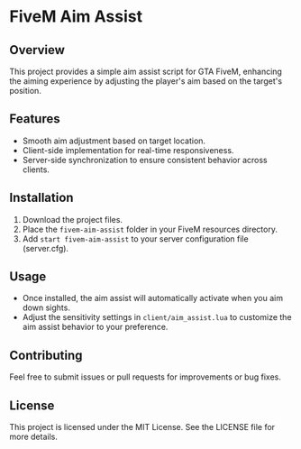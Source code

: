 # FiveM Aim Assist

## Overview
This project provides a simple aim assist script for GTA FiveM, enhancing the aiming experience by adjusting the player's aim based on the target's position.

## Features
- Smooth aim adjustment based on target location.
- Client-side implementation for real-time responsiveness.
- Server-side synchronization to ensure consistent behavior across clients.

## Installation
1. Download the project files.
2. Place the `fivem-aim-assist` folder in your FiveM resources directory.
3. Add `start fivem-aim-assist` to your server configuration file (server.cfg).

## Usage
- Once installed, the aim assist will automatically activate when you aim down sights.
- Adjust the sensitivity settings in `client/aim_assist.lua` to customize the aim assist behavior to your preference.

## Contributing
Feel free to submit issues or pull requests for improvements or bug fixes.

## License
This project is licensed under the MIT License. See the LICENSE file for more details.